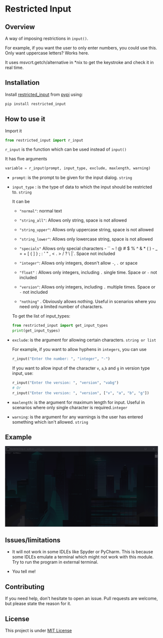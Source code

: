 # Restricted Input

## Overview

A way of imposing restrictions in `input()`.  

For example, if you want the user to only enter numbers, you could use this. Only want uppercase letters? Works here.  

It uses msvcrt.getch/alternative in *nix to get the keystroke and check it in real time.  

## Installation

Install [restricted_input](https://pypi.org/project/restricted_input/) from [pypi](https://pypi.org/) using:

```bash
pip install restricted_input
```

## How to use it

Import it

```python
from restricted_input import r_input
```

`r_input` is the function which can be used instead of `input()`  

It has five arguments

```python
variable = r_input(prompt, input_type, exclude, maxlength, warning)
```

* `prompt`: is the prompt to be given for the input dialog. `string`  

* `input_type` : is the type of data to which the input should be restricted to. `string`  

  It can be 

  *  `"normal"`: normal text

  * `"string_all"`: Allows only string, space is not allowed
  *  `"string_upper"`: Allows only uppercase string, space is not allowed
  *  `"string_lower"`: Allows only lowercase string, space is not allowed
  * `"specials"` Allows only special characters - `` ~ ! @ # $ % ^ & * ( ) - _ = + [ { ] } ; : ' " , < . > / ? \ |`. Space not included
  *  `"integer"`: Allows only integers, doesn't allow `-`, `.` or space
  *  `"float"` : Allows only integers, including `.` single time. Space or `-` not included
  * `"version"`: Allows only integers, including `.` multiple times. Space or `-` not included 
  *  `"nothing"` .    Obviously allows nothing. Useful in scenarios where you need only a limited number of characters.

  To get the list of input_types:

  ```python
  from restricted_input import get_input_types
  print(get_input_types)
  ```

* `exclude`: is the argument for allowing certain characters.  `string or list`

   For example, if you want to allow hyphens in `integers`, you can use

  ```python
  r_input("Enter the number: ", "integer", "-")
  ```

  If you want to allow input of the character `v`, `a`,`b` and `g` in version type input, use:

  ```python
  r_input("Enter the version: ", "version", "vabg")
  # Or
  r_input("Enter the version: ", "version", ["v", "a", "b", "g"])
  ```
  
* `maxlength`: is the argument for maximum length for input. Useful in scenarios where only single character is required.`integer`

* `warning`: is the argument for any warnings is the user has entered something which isn't allowed. `string`

## Example

![Example GIF](https://raw.githubusercontent.com/FuturisticGoo/restricted_input/main/example/example.gif)

## Issues/limitations

* It will not work in some IDLEs like Spyder or PyCharm. This is because some IDLEs emulate a terminal which might not work with this module. Try to run the program in external terminal.

* You tell me!

  

## Contributing

If you need help, don't hesitate to open an issue. Pull requests are welcome, but please state the reason for it.

## License

This project is under [MIT License](https://choosealicense.com/licenses/mit/)